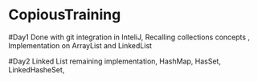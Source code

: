 # CopiousTraining

#Day1 Done with git integration in InteliJ,
Recalling collections concepts ,
Implementation on ArrayList and LinkedList

#Day2 Linked List remaining implementation, HashMap, HasSet, LinkedHasheSet, 
